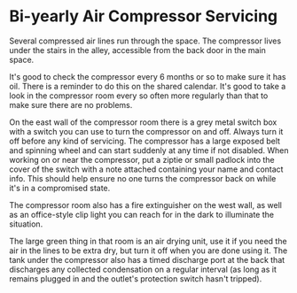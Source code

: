 # Bi-yearly Air Compressor Servicing

Several compressed air lines run through the space. The compressor lives under
the stairs in the alley, accessible from the back door in the main space.

It's good to check the compressor every 6 months or so to make sure it has oil.
There is a reminder to do this on the shared calendar. It's good to take a look
in the compressor room every so often more regularly than that to make sure there
are no problems.

On the east wall of the compressor room there is a grey metal switch box with a 
switch you can use to turn the compressor on and off. Always turn it off before
any kind of servicing. The compressor has a large exposed belt and spinning wheel
and can start suddenly at any time if not disabled. When working on or near the
compressor, put a ziptie or small padlock into the cover of the switch with a note
attached containing your name and contact info. This should help ensure no one
turns the compressor back on while it's in a compromised state.

The compressor room also has a fire extinguisher on the west wall, as well as an
office-style clip light you can reach for in the dark to illuminate the situation.

The large green thing in that room is an air drying unit, use it if you need the
air in the lines to be extra dry, but turn it off when you are done using it. The
tank under the compressor also has a timed discharge port at the back that discharges
any collected condensation on a regular interval (as long as it remains plugged in
and the outlet's protection switch hasn't tripped).
